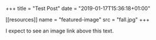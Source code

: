 +++
title = "Test Post"
date = "2019-01-17T15:36:18+01:00"

[[resources]]
    name = "featured-image"
    src = "fall.jpg"
+++

I expect to see an image link above this text.

